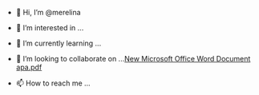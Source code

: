 - 👋 Hi, I’m @merelina
- 👀 I’m interested in ...
- 🌱 I’m currently learning ...
- 💞️ I’m looking to collaborate on ...[New Microsoft Office Word Document apa.pdf](https://github.com/merelina/merelina/files/12330767/New.Microsoft.Office.Word.Document.apa.pdf)

- 📫 How to reach me ...

<!---
merelina/merelina is a ✨ special ✨ repository because its `README.md` (this file) appears on your GitHub profile.
You can click the Preview link to take a look at your changes.
--->
